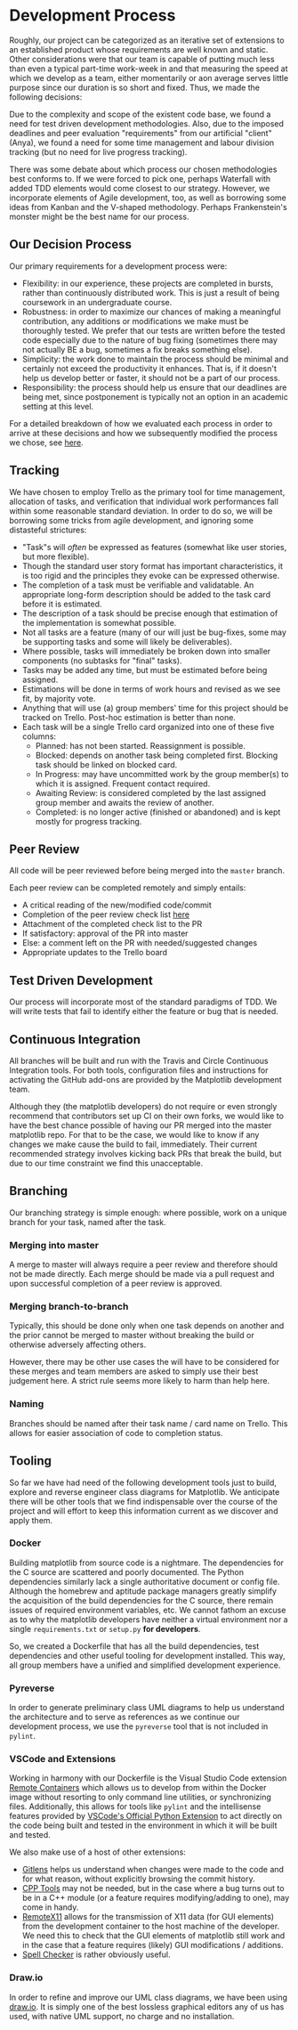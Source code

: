 # Development Process

Roughly, our project can be categorized as an iterative set of extensions to an established product whose requirements are well known and static. Other considerations were that our team is capable of putting much less than even a typical part-time work-week in and that measuring the speed at which we develop as a team, either momentarily or aon average serves little purpose since our duration is so short and fixed. Thus, we made the following decisions:

Due to the complexity and scope of the existent code base, we found a need for test driven development methodologies. Also, due to the imposed deadlines and peer evaluation "requirements" from our artificial "client" (Anya), we found a need for some time management and labour division tracking (but no need for live progress tracking).

There was some debate about which process our chosen methodologies best conforms to. If we were forced to pick one, perhaps Waterfall with added TDD elements would come closest to our strategy. However, we incorporate elements of Agile development, too, as well as borrowing some ideas from Kanban and the V-shaped methodology. Perhaps Frankenstein's monster might be the best name for our process.

## Our Decision Process

Our primary requirements for a development process were:
- Flexibility: in our experience, these projects are completed in bursts, rather than continuously distributed work. This is just a result of being coursework in an undergraduate course.
- Robustness: in order to maximize our chances of making a meaningful contribution, any additions or modifications we make must be thoroughly tested. We prefer that our tests are written before the tested code especially due to the nature of bug fixing (sometimes there may not actually BE a bug, sometimes a fix breaks something else).
- Simplicity: the work done to maintain the process should be minimal and certainly not exceed the productivity it enhances. That is, if it doesn't help us develop better or faster, it should not be a part of our process.
- Responsibility: the process should help us ensure that our deadlines are being met, since postponement is typically not an option in an academic setting at this level.

For a detailed breakdown of how we evaluated each process in order to arrive at these decisions and how we subsequently modified the process we chose, see [here](./process_evaluation.md).

## Tracking

We have chosen to employ Trello as the primary tool for time management, allocation of tasks, and verification that individual work performances fall within some reasonable standard deviation. In order to do so, we will be borrowing some tricks from agile development, and ignoring some distasteful strictures:
- "Task"s will *often* be expressed as features (somewhat like user stories, but more flexible).
- Though the standard user story format has important characteristics, it is too rigid and the principles they evoke can be expressed otherwise.
- The completion of a task must be verifiable and validatable. An appropriate long-form description should be added to the task card before it is estimated.
- The description of a task should be precise enough that estimation of the implementation is somewhat possible.
- Not all tasks are a feature (many of our will just be bug-fixes, some may be supporting tasks and some will likely be deliverables).
- Where possible, tasks will immediately be broken down into smaller components (no subtasks for "final" tasks).
- Tasks may be added any time, but must be estimated before being assigned.
- Estimations will be done in terms of work hours and revised as we see fit, by majority vote.
- Anything that will use (a) group members' time for this project should be tracked on Trello. Post-hoc estimation is better than none.
- Each task will be a single Trello card organized into one of these five columns: 
    - Planned: has not been started. Reassignment is possible.
    - Blocked: depends on another task being completed first. Blocking task should be linked on blocked card.
    - In Progress: may have uncommitted work by the group member(s) to which it is assigned. Frequent contact required.
    - Awaiting Review: is considered completed by the last assigned group member and awaits the review of another.
    - Completed: is no longer active (finished or abandoned) and is kept mostly for progress tracking.

## Peer Review

All code will be peer reviewed before being merged into the `master` branch. 

Each peer review can be completed remotely and simply entails:
- A critical reading of the new/modified code/commit
- Completion of the peer review check list [here](./peer_review.md)
- Attachment of the completed check list to the PR
- If satisfactory: approval of the PR into master
- Else: a comment left on the PR with needed/suggested changes
- Appropriate updates to the Trello board

## Test Driven Development

Our process will incorporate most of the standard paradigms of TDD. We will write tests that fail to identify either the feature or bug that is needed. 

## Continuous Integration

All branches will be built and run with the Travis and Circle Continuous Integration tools. For both tools, configuration files and instructions for activating the GitHub add-ons are provided by the Matplotlib development team.

Although they (the matplotlib developers) do not require or even strongly recommend that contributors set up CI on their own forks, we would like to have the best chance possible of having our PR merged into the master matplotlib repo. For that to be the case, we would like to know if any changes we make cause the build to fail, immediately. Their current recommended strategy involves kicking back PRs that break the build, but due to our time constraint we find this unacceptable.

## Branching

Our branching strategy is simple enough: where possible, work on a unique branch for your task, named after the task. 

### Merging into master

A merge to master will always require a peer review and therefore should not be made directly. Each merge should be made via a pull request and upon successful completion of a peer review is approved.

### Merging branch-to-branch

Typically, this should be done only when one task depends on another and the prior cannot be merged to master without breaking the build or otherwise adversely affecting others.

However, there may be other use cases the will have to be considered for these merges and team members are asked to simply use their best judgement here. A strict rule seems more likely to harm than help here.

### Naming

Branches should be named after their task name / card name on Trello. This allows for easier association of code to completion status.

## Tooling

So far we have had need of the following development tools just to build, explore and reverse engineer class diagrams for Matplotlib. We anticipate there will be other tools that we find indispensable over the course of the project and will effort to keep this information current as we discover and apply them.

### Docker

Building matplotlib from source code is a nightmare. The dependencies for the C source are scattered and poorly documented. The Python dependencies similarly lack a single authoritative document or config file. Although the homebrew and aptitude package managers greatly simplify the acquisition of the build dependencies for the C source, there remain issues of required environment variables, etc. We cannot fathom an excuse as to why the matplotlib developers have neither a virtual environment nor a single `requirements.txt` or `setup.py` **for developers**.

So, we created a Dockerfile that has all the build dependencies, test dependencies and other useful tooling for development installed. This way, all group members have a unified and simplified development experience.
 
### Pyreverse

In order to generate preliminary class UML diagrams to help us understand the architecture and to serve as references as we continue our development process, we use the `pyreverse` tool that is not included in `pylint`.

### VSCode and Extensions

Working in harmony with our Dockerfile is the Visual Studio Code extension [Remote Containers](https://marketplace.visualstudio.com/items?itemName=ms-vscode-remote.remote-containers) which allows us to develop from within the Docker image without resorting to only command line utilities, or synchronizing files. Additionally, this allows for tools like `pylint` and the intellisense features provided by [VSCode's Official Python Extension](https://marketplace.visualstudio.com/items?itemName=ms-python.python) to act directly on the code being built and tested in the environment in which it will be built and tested.

We also make use of a host of other extensions:
- [Gitlens](https://marketplace.visualstudio.com/items?itemName=eamodio.gitlens) helps us understand when changes were made to the code and for what reason, without explicitly browsing the commit history.
- [CPP Tools](https://marketplace.visualstudio.com/items?itemName=ms-vscode.cpptools) may not be needed, but in the case where a bug turns out to be in a C++ module (or a feature requires modifying/adding to one), may come in handy.
- [RemoteX11](https://marketplace.visualstudio.com/items?itemName=spadin.remote-x11) allows for the transmission of X11 data (for GUI elements) from the development container to the host machine of the developer. We need this to check that the GUI elements of matplotlib still work and in the case that a feature requires (likely) GUI modifications / additions.
- [Spell Checker](https://marketplace.visualstudio.com/items?itemName=streetsidesoftware.code-spell-checker) is rather obviously useful.

### Draw.io

In order to refine and improve our UML class diagrams, we have been using [draw.io](https://draw.io). It is simply one of the best lossless graphical editors any of us has used, with native UML support, no charge and no installation.
